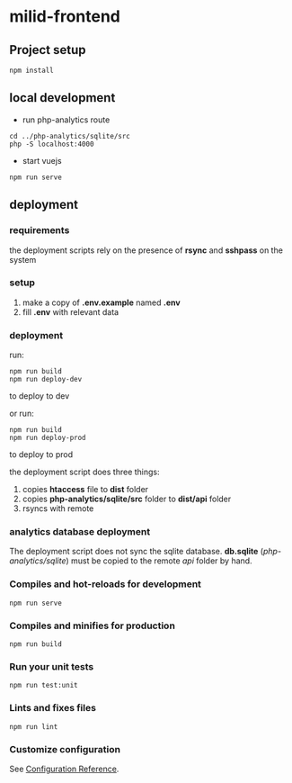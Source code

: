 # milid-frontend

## Project setup
```
npm install
```

## local development
- run php-analytics route  

```
cd ../php-analytics/sqlite/src
php -S localhost:4000
```

- start vuejs 
```
npm run serve
```


## deployment

### requirements
the deployment scripts rely on the presence of **rsync** and **sshpass** on the system

### setup

1. make a copy of **.env.example** named **.env** 
2. fill **.env** with relevant data

### deployment

run:

```
npm run build 
npm run deploy-dev
```
to deploy to dev

or run:

```
npm run build
npm run deploy-prod
```
to deploy to prod

the deployment script does three things:
1. copies **htaccess** file to **dist** folder
2. copies **php-analytics/sqlite/src** folder to **dist/api** folder
3. rsyncs with remote

### analytics database deployment

The deployment script does not sync the sqlite database. 
**db.sqlite** (*php-analytics/sqlite*) must be copied to the remote *api* folder by hand.

### Compiles and hot-reloads for development
```
npm run serve
```

### Compiles and minifies for production
```
npm run build
```

### Run your unit tests
```
npm run test:unit
```

### Lints and fixes files
```
npm run lint
```

### Customize configuration
See [Configuration Reference](https://cli.vuejs.org/config/).
